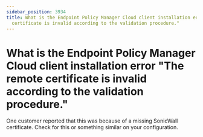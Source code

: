 ```yaml
---
sidebar_position: 3934
title: What is the Endpoint Policy Manager Cloud client installation error "The remote
  certificate is invalid according to the validation procedure."
---
```


# What is the Endpoint Policy Manager Cloud client installation error "The remote certificate is invalid according to the validation procedure."

One customer reported that this was because of a missing SonicWall certificate. Check for this or something similar on your configuration.
